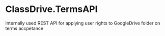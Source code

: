 # ClassDrive.TermsAPI
Internally used REST API for applying user rights to GoogleDrive folder on terms accpetance
